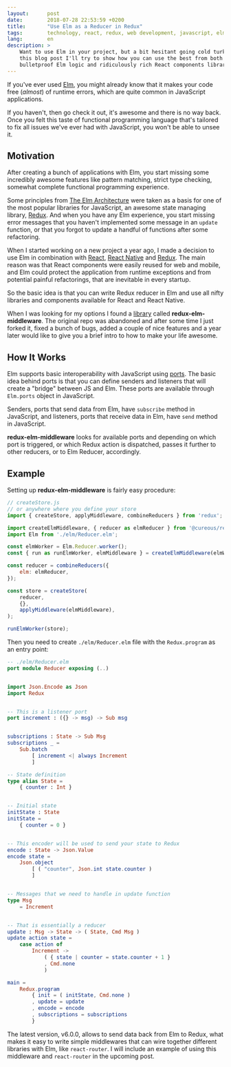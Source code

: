 ```yaml
---
layout:      post
date:        2018-07-28 22:53:59 +0200
title:       "Use Elm as a Reducer in Redux"
tags:        technology, react, redux, web development, javascript, elm
lang:        en
description: >
    Want to use Elm in your project, but a bit hesitant going cold turkey? In
    this blog post I'll try to show how you can use the best from both worlds
    bulletproof Elm logic and ridiculously rich React components library.
---
```


If you've ever used [Elm], you might already know that it makes your code free
(*almost*) of runtime errors, which are quite common in JavaScript
applications.

If you haven't, then go check it out, it's awesome and there is no way back.
Once you felt this taste of functional programming language that's tailored to
fix all issues we've ever had with JavaScript, you won't be able to unsee it.

## Motivation

After creating a bunch of applications with Elm, you start missing some
incredibly awesome features like pattern matching, strict type checking,
somewhat complete functional programming experience.

Some principles from [The Elm Architecture] were taken as a basis for one of
the most popular libraries for JavaScript, an awesome state managing library,
[Redux]. And when you have any Elm experience, you start missing error messages
that you haven't implemented some message in an `update` function, or that you
forgot to update a handful of functions after some refactoring.

When I started working on a new project a year ago, I made a decision to use
Elm in combination with [React], [React Native] and [Redux]. The main reason
was that React components were easily reused for web and mobile, and Elm
could protect the application from runtime exceptions and from potential
painful refactorings, that are inevitable in every startup.

So the basic idea is that you can write Redux reducer in Elm and use all nifty
libraries and components available for React and React Native.

When I was looking for my options I found a [library] called
**redux-elm-middleware**. The original repo was abandoned and after some time I
just forked it, fixed a bunch of bugs, added a couple of nice features and a
year later would like to give you a brief intro to how to make your life
awesome.

## How It Works

Elm supports basic interoperability with JavaScript using
[ports][elm-interop-js]. The basic idea behind ports is that you can define
senders and listeners that will create a "bridge" between JS and Elm. These
ports are available through `Elm.ports` object in JavaScript.

Senders, ports that send data from Elm, have `subscribe` method in JavaScript,
and listeners, ports that receive data in Elm, have `send` method in
JavaScript.

**redux-elm-middleware** looks for available ports and depending on which port
is triggered, or which Redux action is dispatched, passes it further to other
reducers, or to Elm Reducer, accordingly.

## Example

Setting up **redux-elm-middleware** is fairly easy procedure:

```js
// createStore.js
// or anywhere where you define your store
import { createStore, applyMiddleware, combineReducers } from 'redux';

import createElmMiddleware, { reducer as elmReducer } from '@cureous/redux-elm-middleware';
import Elm from './elm/Reducer.elm';

const elmWorker = Elm.Reducer.worker();
const { run as runElmWorker, elmMiddleware } = createElmMiddleware(elmWorker);

const reducer = combineReducers({
    elm: elmReducer,
});

const store = createStore(
    reducer,
    {},
    applyMiddleware(elmMiddleware),
);

runElmWorker(store);
```

Then you need to create `./elm/Reducer.elm` file with the `Redux.program` as an
entry point:

```elm
-- ./elm/Reducer.elm
port module Reducer exposing (..)


import Json.Encode as Json
import Redux


-- This is a listener port
port increment : ({} -> msg) -> Sub msg


subscriptions : State -> Sub Msg
subscriptions _ =
    Sub.batch
        [ increment <| always Increment
        ]

-- State definition
type alias State =
    { counter : Int }


-- Initial state
initState : State
initState =
    { counter = 0 }


-- This encoder will be used to send your state to Redux
encode : State -> Json.Value
encode state =
    Json.object
        [ ( "counter", Json.int state.counter )
        ]


-- Messages that we need to handle in update function
type Msg
    = Increment


-- That is essentially a reducer
update : Msg -> State -> ( State, Cmd Msg )
update action state =
    case action of
        Increment ->
            ( { state | counter = state.counter + 1 }
            , Cmd.none
            )

main =
    Redux.program
        { init = ( initState, Cmd.none )
        , update = update
        , encode = encode
        , subscriptions = subscriptions
        }
```

The latest version, v6.0.0, allows to send data back from Elm to Redux, what
makes it easy to write simple middlewares that can wire together different
libraries with Elm, like `react-router`. I will include an example of using
this middleware and `react-router` in the upcoming post.

[React]: https://reactjs.org/
[React Native]: https://facebook.github.io/react-native/
[Elm]: https://elm-lang.org/
[elm-interop-js]: https://guide.elm-lang.org/interop/javascript.html
[The Elm Architecture]: https://guide.elm-lang.org/architecture/
[Redux]: https://redux.js.org/
[library]: https://github.com/cureous/redux-elm-middleware
